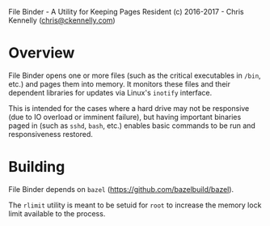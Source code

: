 File Binder - A Utility for Keeping Pages Resident
(c) 2016-2017 - Chris Kennelly (chris@ckennelly.com)

Overview
========

File Binder opens one or more files (such as the critical executables in
`/bin`, etc.) and pages them into memory.  It monitors these files and their
dependent libraries for updates via Linux's `inotify` interface.

This is intended for the cases where a hard drive may not be responsive (due to
IO overload or imminent failure), but having important binaries paged in (such
as `sshd`, `bash`, etc.) enables basic commands to be run and responsiveness
restored.

Building
========

File Binder depends on `bazel` (https://github.com/bazelbuild/bazel).

The `rlimit` utility is meant to be setuid for `root` to increase the memory
lock limit available to the process.
